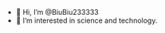 - 👋 Hi, I’m @BiuBiu233333
- 👀 I’m interested in science and technology.

<!---
BiuBiu233333/BiuBiu233333 is a ✨ special ✨ repository because its `README.md` (this file) appears on your GitHub profile.
You can click the Preview link to take a look at your changes.
--->
